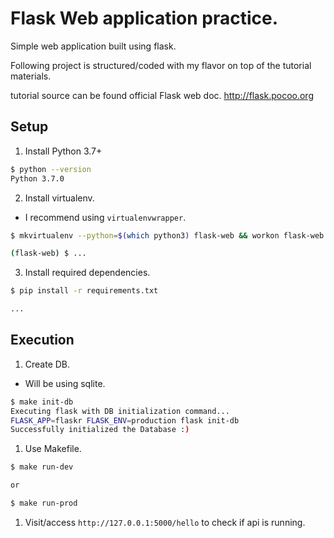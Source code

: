 # Flask Web application practice.

Simple web application built using flask.

Following project is structured/coded with my flavor on top of the tutorial materials.

tutorial source can be found official Flask web doc. http://flask.pocoo.org

## Setup

1. Install Python 3.7+
```bash
$ python --version
Python 3.7.0
```

2. Install virtualenv.
  - I recommend using `virtualenvwrapper`.
```bash
$ mkvirtualenv --python=$(which python3) flask-web && workon flask-web

(flask-web) $ ...
```

3. Install required dependencies.
```bash
$ pip install -r requirements.txt

...
```

## Execution

1. Create DB.
  - Will be using sqlite.
```bash
$ make init-db
Executing flask with DB initialization command...
FLASK_APP=flaskr FLASK_ENV=production flask init-db
Successfully initialized the Database :)
```

1. Use Makefile.
```bash
$ make run-dev

or

$ make run-prod
```

1. Visit/access `http://127.0.0.1:5000/hello` to check if api is running.

